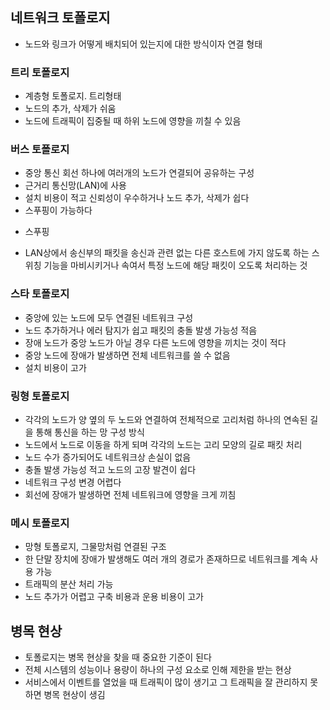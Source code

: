 
## 네트워크 토폴로지
- 노드와 링크가 어떻게 배치되어 있는지에 대한 방식이자 연결 형태

### 트리 토폴로지
- 계층형 토폴로지. 트리형태
- 노드의 추가, 삭제가 쉬움
- 노드에 트래픽이 집중될 때 하위 노드에 영향을 끼칠 수 있음

### 버스 토폴로지
- 중앙 통신 회선 하나에 여러개의 노드가 연결되어 공유하는 구성
- 근거리 통신망(LAN)에 사용
- 설치 비용이 적고 신뢰성이 우수하거나 노드 추가, 삭제가 쉽다
- 스푸핑이 가능하다

* 스푸핑
- LAN상에서 송신부의 패킷을 송신과 관련 없는 다른 호스트에 
가지 않도록 하는 스위칭 기능을 마비시키거나 속여서
특정 노드에 해당 패킷이 오도록 처리하는 것

### 스타 토폴로지
- 중앙에 있는 노드에 모두 연결된 네트워크 구성
- 노드 추가하거나 에러 탐지가 쉽고 패킷의 충돌 발생 가능성 적음
- 장애 노드가 중앙 노드가 아닐 경우 다른 노드에 영향을 끼치는 것이 적다
- 중앙 노드에 장애가 발생하면 전체 네트워크를 쓸 수 없음
- 설치 비용이 고가

### 링형 토폴로지
- 각각의 노드가 양 옆의 두 노드와 연결하여 전체적으로 고리처럼
하나의 연속된 길을 통해 통신을 하는 망 구성 방식
- 노드에서 노드로 이동을 하게 되며 각각의 노드는 고리 모양의 길로 패킷 처리
- 노드 수가 증가되어도 네트워크상 손실이 없음
- 충돌 발생 가능성 적고 노드의 고장 발견이 쉽다
- 네트워크 구성 변경 어렵다
- 회선에 장애가 발생하면 전체 네트워크에 영향을 크게 끼침

### 메시 토폴로지
- 망형 토폴로지, 그물망처럼 연결된 구조
- 한 단말 장치에 장애가 발생해도 여러 개의 경로가 존재하므로
네트워크를 계속 사용 가능
- 트래픽의 분산 처리 가능
- 노드 추가가 어렵고 구축 비용과 운용 비용이 고가


## 병목 현상
- 토폴로지는 병목 현상을 찾을 때 중요한 기준이 된다
- 전체 시스템의 성능이나 용량이 하나의 구성 요소로 인해 제한을 받는 현상
- 서비스에서 이벤트를 열었을 때 트래픽이 많이 생기고
그 트래픽을 잘 관리하지 못하면 병목 현상이 생김
